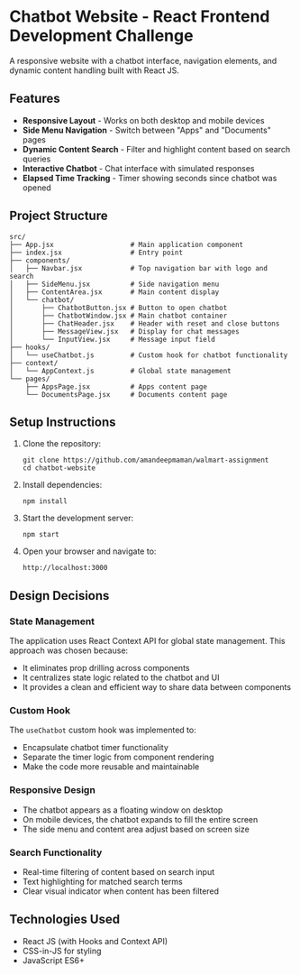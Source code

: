 # Chatbot Website - React Frontend Development Challenge

A responsive website with a chatbot interface, navigation elements, and dynamic content handling built with React JS.

## Features

- **Responsive Layout** - Works on both desktop and mobile devices
- **Side Menu Navigation** - Switch between "Apps" and "Documents" pages
- **Dynamic Content Search** - Filter and highlight content based on search queries
- **Interactive Chatbot** - Chat interface with simulated responses
- **Elapsed Time Tracking** - Timer showing seconds since chatbot was opened

## Project Structure

```
src/
├── App.jsx                   # Main application component
├── index.jsx                 # Entry point
├── components/
│   ├── Navbar.jsx            # Top navigation bar with logo and search
│   ├── SideMenu.jsx          # Side navigation menu
│   ├── ContentArea.jsx       # Main content display
│   └── chatbot/
│       ├── ChatbotButton.jsx # Button to open chatbot
│       ├── ChatbotWindow.jsx # Main chatbot container
│       ├── ChatHeader.jsx    # Header with reset and close buttons
│       ├── MessageView.jsx   # Display for chat messages
│       └── InputView.jsx     # Message input field
├── hooks/
│   └── useChatbot.js         # Custom hook for chatbot functionality
├── context/
│   └── AppContext.js         # Global state management
└── pages/
    ├── AppsPage.jsx          # Apps content page
    └── DocumentsPage.jsx     # Documents content page
```

## Setup Instructions

1. Clone the repository:

   ```
   git clone https://github.com/amandeepmaman/walmart-assignment
   cd chatbot-website
   ```

2. Install dependencies:

   ```
   npm install
   ```

3. Start the development server:

   ```
   npm start
   ```

4. Open your browser and navigate to:
   ```
   http://localhost:3000
   ```

## Design Decisions

### State Management

The application uses React Context API for global state management. This approach was chosen because:

- It eliminates prop drilling across components
- It centralizes state logic related to the chatbot and UI
- It provides a clean and efficient way to share data between components

### Custom Hook

The `useChatbot` custom hook was implemented to:

- Encapsulate chatbot timer functionality
- Separate the timer logic from component rendering
- Make the code more reusable and maintainable

### Responsive Design

- The chatbot appears as a floating window on desktop
- On mobile devices, the chatbot expands to fill the entire screen
- The side menu and content area adjust based on screen size

### Search Functionality

- Real-time filtering of content based on search input
- Text highlighting for matched search terms
- Clear visual indicator when content has been filtered

## Technologies Used

- React JS (with Hooks and Context API)
- CSS-in-JS for styling
- JavaScript ES6+
